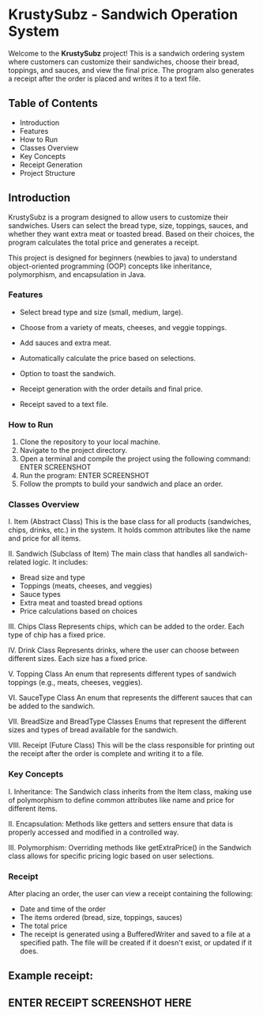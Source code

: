 # **KrustySubz - Sandwich Operation System**

Welcome to the **KrustySubz** project! This is a sandwich ordering system where customers can customize their sandwiches, choose their bread, toppings, and sauces, and view the final price. The program also generates a receipt after the order is placed and writes it to a text file.

## **Table of Contents**

- Introduction
- Features
- How to Run
- Classes Overview
- Key Concepts
- Receipt Generation
- Project Structure 

## **Introduction**

KrustySubz is a program designed to allow users to customize their sandwiches. Users can select the bread type, size, toppings, sauces, and whether they want extra meat or toasted bread. Based on their choices, the program calculates the total price and generates a receipt.

This project is designed for beginners (newbies to java) to understand object-oriented programming (OOP) concepts like inheritance, polymorphism, and encapsulation in Java.

### Features

- Select bread type and size (small, medium, large).

- Choose from a variety of meats, cheeses, and veggie toppings.
- Add sauces and extra meat.
- Automatically calculate the price based on selections.
- Option to toast the sandwich.
- Receipt generation with the order details and final price.
- Receipt saved to a text file.

### How to Run

1. Clone the repository to your local machine.
2. Navigate to the project directory.
3. Open a terminal and compile the project using the following command:
ENTER SCREENSHOT
4. Run the program:
ENTER SCREENSHOT
5. Follow the prompts to build your sandwich and place an order.

### Classes Overview

I. Item (Abstract Class)
This is the base class for all products (sandwiches, chips, drinks, etc.) in the system. It holds common attributes like the name and price for all items.

II. Sandwich (Subclass of Item)
The main class that handles all sandwich-related logic. It includes:
-  Bread size and type
- Toppings (meats, cheeses, and veggies)
- Sauce types
- Extra meat and toasted bread options
- Price calculations based on choices

III. Chips Class
Represents chips, which can be added to the order. Each type of chip has a fixed price.

IV. Drink Class
Represents drinks, where the user can choose between different sizes. Each size has a fixed price.

V. Topping Class
An enum that represents different types of sandwich toppings (e.g., meats, cheeses, veggies).

VI. SauceType Class
An enum that represents the different sauces that can be added to the sandwich.

VII. BreadSize and BreadType Classes
Enums that represent the different sizes and types of bread available for the sandwich.

VIII. Receipt (Future Class)
This will be the class responsible for printing out the receipt after the order is complete and writing it to a file.

### Key Concepts

I. Inheritance: The Sandwich class inherits from the Item class, making use of polymorphism to define common attributes like name and price for different items.

II. Encapsulation: Methods like getters and setters ensure that data is properly accessed and modified in a controlled way.

III. Polymorphism: Overriding methods like getExtraPrice() in the Sandwich class allows for specific pricing logic based on user selections.

### Receipt 

After placing an order, the user can view a receipt containing the following:

- Date and time of the order
- The items ordered (bread, size, toppings, sauces)
- The total price
- The receipt is generated using a BufferedWriter and saved to a file at a specified path. The file will be created if it doesn't exist, or updated if it does.

Example receipt:
------------------------------
ENTER RECEIPT SCREENSHOT HERE
----------------------------